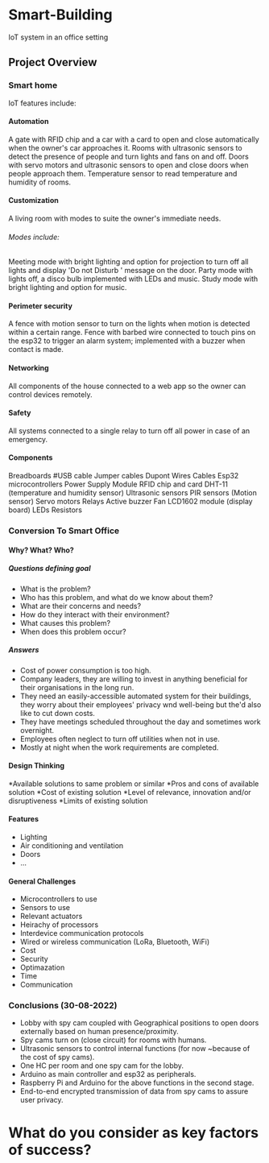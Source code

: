 # Smart-Building
IoT system in an office setting

## Project Overview

### Smart home
IoT features include:

#### Automation
A gate with RFID chip and a car with a card to open and close automatically when the owner's car approaches it.
Rooms with ultrasonic sensors to detect the presence of people and turn lights and fans on and off.
Doors with servo motors and ultrasonic sensors to open and close doors when people approach them.
Temperature sensor to read temperature and humidity of rooms.

#### Customization
A living room with modes to suite the owner's immediate needs.

###### Modes include:
Meeting mode with bright lighting and option for projection to turn off all lights and display 'Do not Disturb ' message on the door.
Party mode with lights off, a disco bulb implemented with LEDs and music.
Study mode with bright lighting and option for music.

#### Perimeter security
A fence with motion sensor to turn on the lights when motion is detected within a certain range.
Fence with barbed wire connected to touch pins on the esp32 to trigger an alarm system; implemented with a buzzer when contact is made.

#### Networking
All components of the house connected to a web app so the owner can control devices remotely.

#### Safety
All systems connected to a single relay to turn off all power in case of an emergency.


#### Components
Breadboards
#USB cable
Jumper cables
Dupont Wires
Cables 
Esp32 microcontrollers
Power Supply Module
RFID chip and card
DHT-11 (temperature and humidity sensor)
Ultrasonic sensors
PIR sensors (Motion sensor)
Servo motors
Relays
Active buzzer
Fan
LCD1602 module (display board)
LEDs
Resistors



### Conversion To Smart Office

#### Why? What? Who?

##### Questions defining goal
* What is the problem?
* Who has this problem, and what do we know about them?
* What are their concerns and needs?
* How do they interact with their environment?
* What causes this problem?
* When does this problem occur?

##### Answers
* Cost of power consumption is too high.
* Company leaders, they are willing to invest in anything beneficial for their organisations in the long run.
* They need an easily-accessible automated system for their buildings, they worry about their employees' privacy wnd well-being but the'd also like to cut down costs.
* They have meetings scheduled throughout the day and sometimes work overnight.
* Employees often neglect to turn off utilities when not in use.
* Mostly at night when the work requirements are completed.


#### Design Thinking
*Available solutions to same problem or similar
*Pros and cons of available solution
*Cost of existing solution
*Level of relevance, innovation and/or disruptiveness
*Limits of existing solution


#### Features
* Lighting
* Air conditioning and ventilation
* Doors
* ...


#### General Challenges
* Microcontrollers to use
* Sensors to use
* Relevant actuators
* Heirachy of processors
* Interdevice communication protocols
* Wired or wireless communication (LoRa, Bluetooth, WiFi)
* Cost
* Security
* Optimazation
* Time
* Communication



### Conclusions (30-08-2022)
* Lobby with spy cam coupled with Geographical positions to open doors externally based on human presence/proximity.
* Spy cams turn on (close circuit) for rooms with humans.
* Ultrasonic sensors to control internal functions (for now ~because of the cost of spy cams).
* One HC per room and one spy cam for the lobby.
* Arduino as main controller and esp32 as peripherals.
* Raspberry Pi and Arduino for the above functions in the second stage.
* End-to-end encrypted transmission of data from spy cams to assure user privacy.



# What do you consider as key factors of success?
